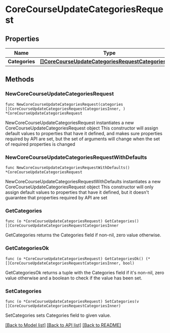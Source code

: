 # CoreCourseUpdateCategoriesRequest

## Properties

Name | Type | Description | Notes
------------ | ------------- | ------------- | -------------
**Categories** | [**[]CoreCourseUpdateCategoriesRequestCategoriesInner**](CoreCourseUpdateCategoriesRequestCategoriesInner.md) |  | 

## Methods

### NewCoreCourseUpdateCategoriesRequest

`func NewCoreCourseUpdateCategoriesRequest(categories []CoreCourseUpdateCategoriesRequestCategoriesInner, ) *CoreCourseUpdateCategoriesRequest`

NewCoreCourseUpdateCategoriesRequest instantiates a new CoreCourseUpdateCategoriesRequest object
This constructor will assign default values to properties that have it defined,
and makes sure properties required by API are set, but the set of arguments
will change when the set of required properties is changed

### NewCoreCourseUpdateCategoriesRequestWithDefaults

`func NewCoreCourseUpdateCategoriesRequestWithDefaults() *CoreCourseUpdateCategoriesRequest`

NewCoreCourseUpdateCategoriesRequestWithDefaults instantiates a new CoreCourseUpdateCategoriesRequest object
This constructor will only assign default values to properties that have it defined,
but it doesn't guarantee that properties required by API are set

### GetCategories

`func (o *CoreCourseUpdateCategoriesRequest) GetCategories() []CoreCourseUpdateCategoriesRequestCategoriesInner`

GetCategories returns the Categories field if non-nil, zero value otherwise.

### GetCategoriesOk

`func (o *CoreCourseUpdateCategoriesRequest) GetCategoriesOk() (*[]CoreCourseUpdateCategoriesRequestCategoriesInner, bool)`

GetCategoriesOk returns a tuple with the Categories field if it's non-nil, zero value otherwise
and a boolean to check if the value has been set.

### SetCategories

`func (o *CoreCourseUpdateCategoriesRequest) SetCategories(v []CoreCourseUpdateCategoriesRequestCategoriesInner)`

SetCategories sets Categories field to given value.



[[Back to Model list]](../README.md#documentation-for-models) [[Back to API list]](../README.md#documentation-for-api-endpoints) [[Back to README]](../README.md)


